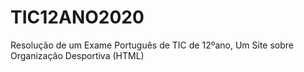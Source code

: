 # TIC12ANO2020
Resolução de um Exame  Português de TIC de 12ºano, Um Site sobre Organização Desportiva (HTML)
